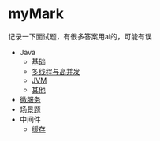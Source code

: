 # myMark
记录一下面试题，有很多答案用ai的，可能有误

- Java
  - [基础](https://github.com/FTBoojux/myMark/tree/main/Java/basic)
  - [多线程与高并发](https://github.com/FTBoojux/myMark/tree/main/Java/threadAndCurrency) 
  - [JVM](https://github.com/FTBoojux/myMark/tree/main/Java/JVM)
  - [其他](https://github.com/FTBoojux/myMark/tree/main/Java/others)
- [微服务](https://github.com/FTBoojux/myMark/tree/main/microService)
- [场景题](https://github.com/FTBoojux/myMark/tree/main/scenario)
- 中间件
  - [缓存](https://github.com/FTBoojux/myMark/tree/main/middleware/cache)